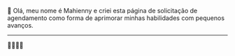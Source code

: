 
 👋 Olá, meu nome é Mahienny e criei esta página de solicitação de agendamento como forma de aprimorar minhas habilidades com pequenos avanços.
<hr style= "color: #ddd;" > 

👩🏽‍💻🌹


